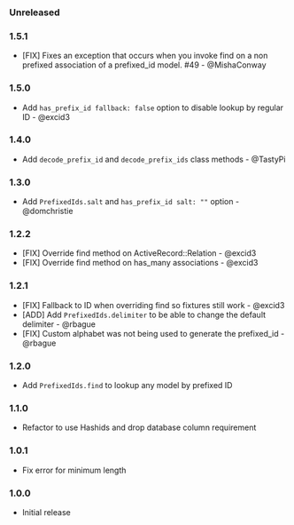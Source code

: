 ### Unreleased

### 1.5.1

* [FIX] Fixes an exception that occurs when you invoke find on a non prefixed association of a prefixed_id model. #49 - @MishaConway

### 1.5.0

* Add `has_prefix_id fallback: false` option to disable lookup by regular ID - @excid3

### 1.4.0

* Add `decode_prefix_id` and `decode_prefix_ids` class methods - @TastyPi

### 1.3.0

* Add `PrefixedIds.salt` and `has_prefix_id salt: ""` option - @domchristie

### 1.2.2

* [FIX] Override find method on ActiveRecord::Relation - @excid3
* [FIX] Override find method on has_many associations - @excid3

### 1.2.1

* [FIX] Fallback to ID when overriding find so fixtures still work - @excid3
* [ADD] Add `PrefixedIds.delimiter` to be able to change the default delimiter - @rbague
* [FIX] Custom alphabet was not being used to generate the prefixed_id - @rbague

### 1.2.0

* Add `PrefixedIds.find` to lookup any model by prefixed ID

### 1.1.0

* Refactor to use Hashids and drop database column requirement

### 1.0.1

* Fix error for minimum length

### 1.0.0

* Initial release
